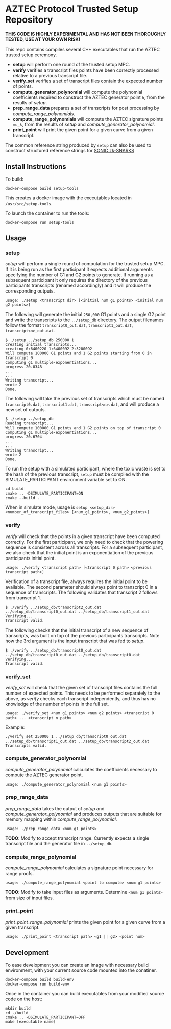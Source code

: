 # AZTEC Protocol Trusted Setup Repository

**THIS CODE IS HIGHLY EXPERIMENTAL AND HAS NOT BEEN THOROUGHLY TESTED, USE AT YOUR OWN RISK!**

This repo contains compiles several C++ executables that run the AZTEC trusted setup ceremony.

- **setup** will perform one round of the trusted setup MPC.
- **verify** verifies a transcript files points have been correctly processed relative to a previous transcript file.
- **verify_set** verifies a set of transcript files contain the expected number of points.
- **compute_generator_polynomial** will compute the polynomial coefficients required to construct the AZTEC generator point `h`, from the results of _setup_.
- **prep_range_data** prepares a set of transcripts for post processing by _compute_range_polynomials_.
- **compute_range_polynomials** will compute the AZTEC signature points `mu_k`, from the results of _setup_ and _compute_generator_polynomial_.
- **print_point** will print the given point for a given curve from a given transcript.

The common reference string produced by `setup` can also be used to construct structured reference strings for [SONIC zk-SNARKS](https://eprint.iacr.org/2019/099.pdf)

## Install Instructions

To build:

`docker-compose build setup-tools`

This creates a docker image with the executables located in `/usr/src/setup-tools`.

To launch the container to run the tools:

```
docker-compose run setup-tools
```

## Usage

### setup

_setup_ will perform a single round of computation for the trusted setup MPC. If it is being run as the first participant it expects additional arguments specifying the number of G1 and G2 points to generate.
If running as a subsequent participant it only requires the directory of the previous participants transcripts (renamed accordingly) and it will produce the corresponding outputs.

```
usage: ./setup <transcript dir> [<initial num g1 points> <initial num g2 points>]
```

The following will generate the initial `250,000` G1 points and a single G2 point and write the transcripts to the `../setup_db` directory. The output filenames follow the format `transcript0_out.dat`, `transcript1_out.dat`, `transcript<n>_out.dat`.

```
$ ./setup ../setup_db 250000 1
Creating initial transcripts...
creating 0:6400220 1:6400092 2:3200092
Will compute 100000 G1 points and 1 G2 points starting from 0 in transcript 0
Computing g1 multiple-exponentiations...
progress 20.0348
...
...
Writing transcript...
wrote 2
Done.
```

The following will take the previous set of transcripts which must be named `transcript0.dat`, `transcript1.dat`, `transcript<n>.dat`, and will produce a new set of outputs.

```
$ ./setup ../setup_db
Reading transcript...
Will compute 100000 G1 points and 1 G2 points on top of transcript 0
Computing g1 multiple-exponentiations...
progress 20.6704
...
...
Writing transcript...
wrote 2
Done.
```

To run the setup with a simulated participant, where the toxic waste is set to the hash of the previous transcript, `setup` must be compiled with the SIMULATE_PARTICIPANT environment variable set to ON.

```
cd build
cmake .. -DSIMULATE_PARTICIPANT=ON
cmake --build .
```

When in simulate mode, usage is `setup <setup_dir> <number_of_transcript_files> [<num_g1_points>, <num_g2_points>]`

### verify

_verify_ will check that the points in a given transcript have been computed correctly. For the first participant, we only need to check that the powering sequence is consistent across all transcripts.
For a subsequent participant, we also check that the initial point is an exponentiation of the previous participants initial point.

```
usage: ./verify <transcript path> [<transcript 0 path> <previous transcript path>]
```

Verification of a transcript file, always requires the initial point to be available. The second parameter should always point to transcript 0 in a sequence of transcripts. The following validates that transcript 2 follows from transcript 1.

```
$ ./verify ../setup_db/transcript2_out.dat ../setup_db/transcript0_out.dat ../setup_db/transcript1_out.dat
Verifying...
Transcript valid.
```

The following checks that the initial transcript of a new sequence of transcripts, was built on top of the previous participants transcripts. Note how the 3rd argument is the input transcript that was fed to _setup_.

```
$ ./verify ../setup_db/transcript0_out.dat ../setup_db/transcript0_out.dat ../setup_db/transcript0.dat
Verifying...
Transcript valid.
```

### verify_set

_verify_set_ will check that the given set of transcript files contains the full number of expected points. This needs to be performed separately to the above, as _verify_ checks each transcript independently, and thus has no knowledge of the number of points in the full set.

```
usage: ./verify_set <num g1 points> <num g2 points> <transcript 0 path> ... <transcript n path>
```

Example:

```
./verify_set 250000 1 ../setup_db/transcript0_out.dat ../setup_db/transcript1_out.dat ../setup_db/transcript2_out.dat
Transcripts valid.
```

### compute_generator_polynomial

_compute_generator_polynomial_ calculates the coefficients necessary to compute the AZTEC generator point.

```
usage: ./compute_generator_polynomial <num g1 points>
```

### prep_range_data

_prep_range_data_ takes the output of _setup_ and _compute_generator_polynomial_ and produces outputs that are suitable for memory mapping within _compute_range_polynomial_.

```
usage: ./prep_range_data <num_g1_points>
```

**TODO**: Modify to accept transcript range. Currently expects a single transcript file and the generator file in `../setup_db`.

### compute_range_polynomial

_compute_range_polynomial_ calculates a signature point necessary for range proofs.

```
usage: ./compute_range_polynomial <point to compute> <num g1 points>
```

**TODO**: Modify to take input files as arguments. Determine `<num g1 points>` from size of input files.

### print_point

_print_point_range_polynomial_ prints the given point for a given curve from a given transcript.

```
usage: ./print_point <transcript path> <g1 || g2> <point num>
```

## Development

To ease development you can create an image with necessary build environment, with your current source code mounted into the conatiner.

```
docker-compose build build-env
docker-compose run build-env
```

Once in the container you can build executables from your modified source code on the host:

```
mkdir build
cd ./build
cmake .. -DSIMULATE_PARTICIPANT=OFF
make [executable name]
```
